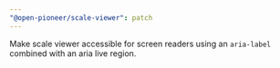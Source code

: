 ```yaml
---
"@open-pioneer/scale-viewer": patch
---
```


Make scale viewer accessible for screen readers using an `aria-label` combined with an aria live region.
